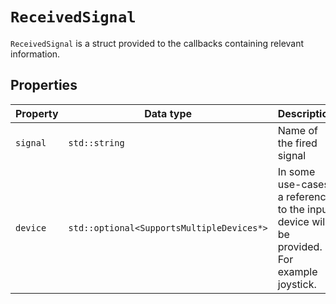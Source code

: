 # ``ReceivedSignal``

``ReceivedSignal`` is a struct provided to the callbacks containing
relevant information.

## Properties

| Property   | Data type                                   | Description                                                                                |
|------------|---------------------------------------------|--------------------------------------------------------------------------------------------|
| ``signal`` | ``std::string``                             | Name of the fired signal                                                                   |
| ``device`` | ``std::optional<SupportsMultipleDevices*>`` | In some use-cases, a reference to the input device will be provided. For example joystick. |
